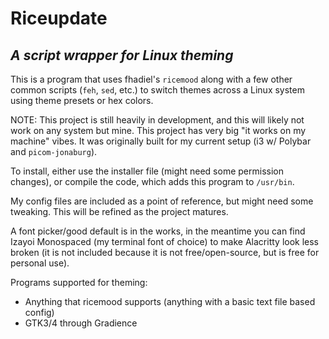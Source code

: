 # Riceupdate

## *A script wrapper for Linux theming*

This is a program that uses fhadiel's `ricemood` along with a few other common scripts (`feh`, `sed`, etc.) to switch themes across a Linux system using theme presets or hex colors.

NOTE: This project is still heavily in development, and this will likely not work on any system but mine. This project has very big "it works on my machine" vibes. It was originally built for my current setup (i3 w/ Polybar and `picom-jonaburg`).

To install, either use the installer file (might need some permission changes), or compile the code, which adds this program to `/usr/bin`.

My config files are included as a point of reference, but might need some tweaking. This will be refined as the project matures.

A font picker/good default is in the works, in the meantime you can find Izayoi Monospaced (my terminal font of choice) to make Alacritty look less broken (it is not included because it is not free/open-source, but is free for personal use).

Programs supported for theming:
- Anything that ricemood supports (anything with a basic text file based config)
- GTK3/4 through Gradience
